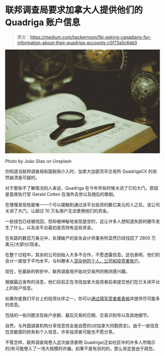 # 联邦调查局要求加拿大人提供他们的 Quadriga 账户信息

> 原文：<https://medium.com/hackernoon/fbi-asking-canadians-for-information-about-their-quadriga-accounts-c0f73a5c6dd3>

![](img/b2efb7394a6b00d5ea89faff147a8ff2.png)

Photo by João Silas on Unsplash

你知道当联邦调查局和国税局介入时，加拿大加密货币交易所 QuadrigaCX 的突然崩溃是可疑的。

对于那些不了解情况的人来说，Quadriga 在今年早些时候关闭了它的大门，原因是首席执行官 Gerald Cotten 在海外去世以及随后的歌剧。

在慢慢发现他是唯一一个可以接触到通过该平台投资的数亿美元的人之后，该公司关闭了大门，让超过 10 万名用户无法使用他们的资金。

一些钱包已经被找回，但却被神秘地发现是空的，这让许多人想知道失踪的硬币发生了什么，以及该平台最初是否持有这些资金。

在失踪的数百万美元中，处理破产的安永会计师事务所显然已经找回了 2800 万美元(大部分)现金。

在整个过程中，其余的公司创始人大多不合作，不愿透露信息。这也表明，他们的会计一直低于平均水平，与科滕本人[混杂他的个人，公司和投资者账户](https://www.cbc.ca/news/canada/nova-scotia/fbi-quadrigacx-cryptocurrency-exchange-1.5161853)。

现在，在最新的转折中，联邦调查局开始对交易所的倒闭感兴趣。

根据最近发布的消息，他们目前正在寻找加拿大投资者前来提交他们在已关闭平台上的账户信息。

如果你是我们平台上的投资伙伴之一，你可以[通过填写受害者表格](https://www.fbi.gov/resources/victim-services/seeking-victim-information/seeking-victims-in-the-quadrigacx-investigation)并提供尽可能多的信息。

包括的一些问题涉及账户余额、最后交易的日期、交易识别号以及其他细节。

自然，与外国调查机构分享信息完全是自愿的(对加拿大同胞而言)。由于一些信息包含敏感的财务和个人信息，许多投资者可能也不愿分享。

不管怎样，联邦调查局卷入这次崩溃表明 Quadriga(正如社区中的许多人所暗示的)有可能卷入了一场大规模的诈骗。如果不是有目的的，那么肯定是由于疏忽。